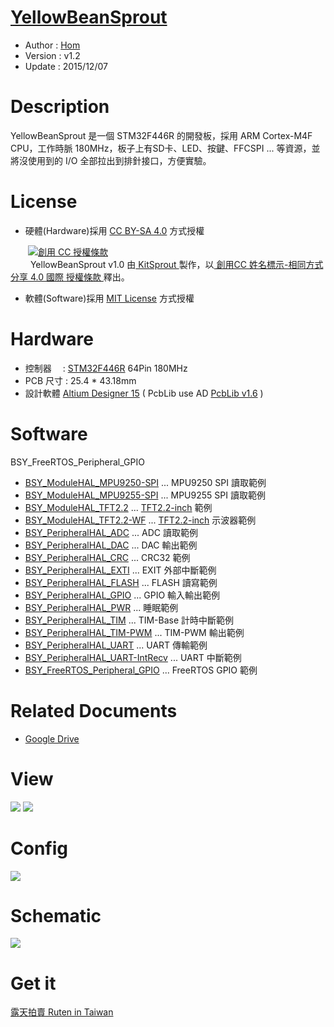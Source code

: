 [YellowBeanSprout](https://github.com/KitSprout/YellowBeanSprout)
========
* Author  : [Hom](https://github.com/Hom-Wang)
* Version : v1.2
* Update  : 2015/12/07

Description
========
YellowBeanSprout 是一個 STM32F446R 的開發板，採用 ARM Cortex-M4F CPU，工作時脈 180MHz，板子上有SD卡、LED、按鍵、FFCSPI ... 等資源，並將沒使用到的 I/O 全部拉出到排針接口，方便實驗。

License
========
* 硬體(Hardware)採用 [CC BY-SA 4.0](http://creativecommons.org/licenses/by-sa/4.0/deed.zh_TW) 方式授權 
  
　　<a rel="license" href="http://creativecommons.org/licenses/by-sa/4.0/deed.zh_TW"><img alt="創用 CC 授權條款" style="border-width:0" src="http://i.creativecommons.org/l/by-sa/3.0/tw/80x15.png" /></a>  
　　<span xmlns:dct="http://purl.org/dc/terms/" property="dct:title"> YellowBeanSprout v1.0 </span>由<a xmlns:cc="http://creativecommons.org/ns#" href="https://github.com/KitSprout" property="cc:attributionName" rel="cc:attributionURL"> KitSprout </a>製作，以<a rel="license" href="http://creativecommons.org/licenses/by-sa/4.0/deed.zh_TW"> 創用CC 姓名標示-相同方式分享 4.0 國際 授權條款 </a>釋出。  


* 軟體(Software)採用 [MIT License](http://opensource.org/licenses/MIT) 方式授權  

Hardware
========
* 控制器　 : [STM32F446R](http://www.st.com/web/catalog/mmc/FM141/SC1169/SS1577/LN1875) 64Pin 180MHz
* PCB 尺寸 : 25.4 * 43.18mm
* 設計軟體 [Altium Designer 15](http://www.altium.com/en/products/altium-designer) ( PcbLib use AD [PcbLib v1.6](https://github.com/KitSprout/AltiumDesigner_PcbLibrary/releases/tag/v1.6) )  

Software
========
BSY_FreeRTOS_Peripheral_GPIO

* [BSY_ModuleHAL_MPU9250-SPI](https://github.com/KitSprout/YellowBeanSprout/tree/master/Software/BSY_ModuleHAL_MPU9250-SPI) ... MPU9250 SPI 讀取範例
* [BSY_ModuleHAL_MPU9255-SPI](https://github.com/KitSprout/YellowBeanSprout/tree/master/Software/BSY_ModuleHAL_MPU9255-SPI) ... MPU9255 SPI 讀取範例
* [BSY_ModuleHAL_TFT2.2](https://github.com/KitSprout/YellowBeanSprout/tree/master/Software/BSY_ModuleHAL_TFT2.2) ... [TFT2.2-inch](https://github.com/KitSprout/TFT_2.2-inch) 範例
* [BSY_ModuleHAL_TFT2.2-WF](https://github.com/KitSprout/YellowBeanSprout/tree/master/Software/BSY_ModuleHAL_TFT2.2-WF) ... [TFT2.2-inch](https://github.com/KitSprout/TFT_2.2-inch) 示波器範例
* [BSY_PeripheralHAL_ADC](https://github.com/KitSprout/YellowBeanSprout/tree/master/Software/BSY_PeripheralHAL_ADC) ... ADC 讀取範例
* [BSY_PeripheralHAL_DAC](https://github.com/KitSprout/YellowBeanSprout/tree/master/Software/BSY_PeripheralHAL_DAC) ... DAC 輸出範例
* [BSY_PeripheralHAL_CRC](https://github.com/KitSprout/YellowBeanSprout/tree/master/Software/BSY_PeripheralHAL_CRC) ... CRC32 範例
* [BSY_PeripheralHAL_EXTI](https://github.com/KitSprout/YellowBeanSprout/tree/master/Software/BSY_PeripheralHAL_EXTI) ... EXIT 外部中斷範例
* [BSY_PeripheralHAL_FLASH](https://github.com/KitSprout/YellowBeanSprout/tree/master/Software/BSY_PeripheralHAL_FLASH) ... FLASH 讀寫範例
* [BSY_PeripheralHAL_GPIO](https://github.com/KitSprout/YellowBeanSprout/tree/master/Software/BSY_PeripheralHAL_GPIO) ... GPIO 輸入輸出範例
* [BSY_PeripheralHAL_PWR](https://github.com/KitSprout/YellowBeanSprout/tree/master/Software/BSY_PeripheralHAL_PWR) ... 睡眠範例
* [BSY_PeripheralHAL_TIM](https://github.com/KitSprout/YellowBeanSprout/tree/master/Software/BSY_PeripheralHAL_TIM) ... TIM-Base 計時中斷範例
* [BSY_PeripheralHAL_TIM-PWM](https://github.com/KitSprout/YellowBeanSprout/tree/master/Software/BSY_PeripheralHAL_TIM-PWM) ... TIM-PWM 輸出範例
* [BSY_PeripheralHAL_UART](https://github.com/KitSprout/YellowBeanSprout/tree/master/Software/BSY_PeripheralHAL_UART) ... UART 傳輸範例
* [BSY_PeripheralHAL_UART-IntRecv](https://github.com/KitSprout/YellowBeanSprout/tree/master/Software/BSY_PeripheralHAL_UART-IntRecv) ... UART 中斷範例
* [BSY_FreeRTOS_Peripheral_GPIO](https://github.com/KitSprout/YellowBeanSprout/tree/master/Software/BSY_FreeRTOS_Peripheral_GPIO) ... FreeRTOS GPIO 範例

Related Documents
========
* [Google Drive](https://goo.gl/jY9T3I)

View
========
<img src="https://lh3.googleusercontent.com/-a6p-hFY2NtM/Vglsn3AxnxI/AAAAAAAAOGY/REeJanpPXnE/s1200-Ic42/DSC_0032.jpg" />
<img src="https://lh3.googleusercontent.com/-xxDO17aMR_Q/VgubiCQzDBI/AAAAAAAAOHo/js9KSuagLqo/s1200-Ic42/DSC_0004.jpg" />

Config
========
<img src="https://lh3.googleusercontent.com/-acQQZ4D0YxM/VgryJwbgv1I/AAAAAAAAOHQ/vHanOgteBDQ/s1200-Ic42/Config_v1.2.png" />

Schematic
========
<img src="https://lh3.googleusercontent.com/-S5mc7cZ6Evw/VgZMs0_GSDI/AAAAAAAAOBY/YIZz0TqZDYU/s1200-Ic42/Sch_YellowBeanSprout_v1.2.png" />

Get it
========
[露天拍賣 Ruten in Taiwan](http://goods.ruten.com.tw/item/show?21540770783936)
